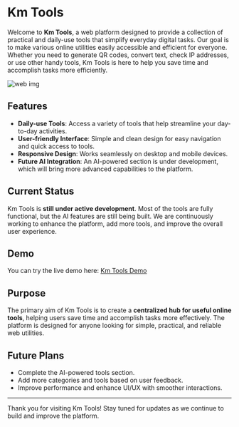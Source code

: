 # Km Tools

Welcome to **Km Tools**, a web platform designed to provide a collection of practical and daily-use tools that simplify everyday digital tasks. Our goal is to make various online utilities easily accessible and efficient for everyone. Whether you need to generate QR codes, convert text, check IP addresses, or use other handy tools, Km Tools is here to help you save time and accomplish tasks more efficiently.

![web img](../assets/icons/Screenshot%202025-09-18%20150203.png)
## Features

- **Daily-use Tools**: Access a variety of tools that help streamline your day-to-day activities.
- **User-friendly Interface**: Simple and clean design for easy navigation and quick access to tools.
- **Responsive Design**: Works seamlessly on desktop and mobile devices.
- **Future AI Integration**: An AI-powered section is under development, which will bring more advanced capabilities to the platform.

## Current Status

Km Tools is **still under active development**. Most of the tools are fully functional, but the AI features are still being built. We are continuously working to enhance the platform, add more tools, and improve the overall user experience.

## Demo

You can try the live demo here: [Km Tools Demo](https://tools-km.vercel.app/)

## Purpose

The primary aim of Km Tools is to create a **centralized hub for useful online tools**, helping users save time and accomplish tasks more effectively. The platform is designed for anyone looking for simple, practical, and reliable web utilities.

## Future Plans

- Complete the AI-powered tools section.
- Add more categories and tools based on user feedback.
- Improve performance and enhance UI/UX with smoother interactions.

---

Thank you for visiting Km Tools! Stay tuned for updates as we continue to build and improve the platform.
